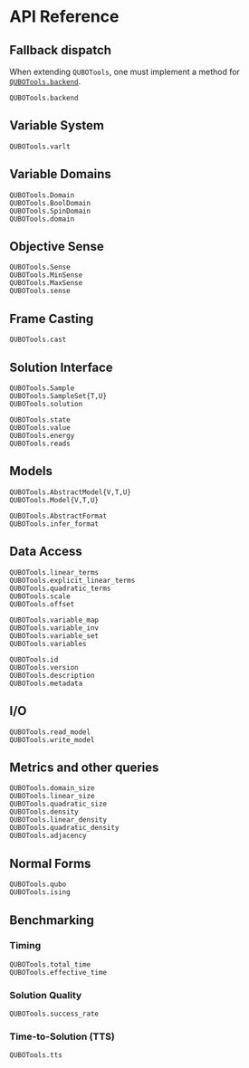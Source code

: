 # API Reference

## Fallback dispatch

When extending `QUBOTools`, one must implement a method for [`QUBOTools.backend`](@ref). 

```@docs
QUBOTools.backend
```

## Variable System

```@docs
QUBOTools.varlt
```

## Variable Domains

```@docs
QUBOTools.Domain
QUBOTools.BoolDomain
QUBOTools.SpinDomain
QUBOTools.domain
```

## Objective Sense

```@docs
QUBOTools.Sense
QUBOTools.MinSense
QUBOTools.MaxSense
QUBOTools.sense
```

## Frame Casting

```@docs
QUBOTools.cast
```

## Solution Interface

```@docs
QUBOTools.Sample
QUBOTools.SampleSet{T,U}
QUBOTools.solution
```

```@docs
QUBOTools.state
QUBOTools.value
QUBOTools.energy
QUBOTools.reads
```

## Models

```@docs
QUBOTools.AbstractModel{V,T,U}
QUBOTools.Model{V,T,U}
```

```@docs
QUBOTools.AbstractFormat
QUBOTools.infer_format
```

## Data Access

```@docs
QUBOTools.linear_terms
QUBOTools.explicit_linear_terms
QUBOTools.quadratic_terms
QUBOTools.scale
QUBOTools.offset
```

```@docs
QUBOTools.variable_map
QUBOTools.variable_inv
QUBOTools.variable_set
QUBOTools.variables
```

```@docs
QUBOTools.id
QUBOTools.version
QUBOTools.description
QUBOTools.metadata
```

## I/O

```@docs
QUBOTools.read_model
QUBOTools.write_model
```

## Metrics and other queries

```@docs
QUBOTools.domain_size
QUBOTools.linear_size
QUBOTools.quadratic_size
QUBOTools.density
QUBOTools.linear_density
QUBOTools.quadratic_density
QUBOTools.adjacency
```

## Normal Forms

```@docs
QUBOTools.qubo
QUBOTools.ising
```

## Benchmarking

### Timing
```@docs
QUBOTools.total_time
QUBOTools.effective_time
```

### Solution Quality
```@docs
QUBOTools.success_rate
```

### Time-to-Solution (TTS)
```@docs
QUBOTools.tts
```